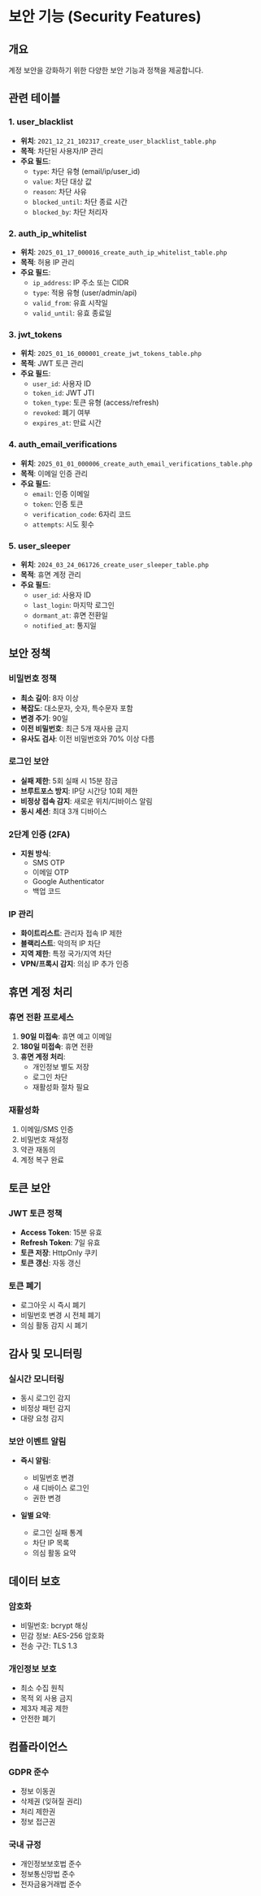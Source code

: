 # 보안 기능 (Security Features)

## 개요
계정 보안을 강화하기 위한 다양한 보안 기능과 정책을 제공합니다.

## 관련 테이블

### 1. user_blacklist
- **위치**: `2021_12_21_102317_create_user_blacklist_table.php`
- **목적**: 차단된 사용자/IP 관리
- **주요 필드**:
  - `type`: 차단 유형 (email/ip/user_id)
  - `value`: 차단 대상 값
  - `reason`: 차단 사유
  - `blocked_until`: 차단 종료 시간
  - `blocked_by`: 차단 처리자

### 2. auth_ip_whitelist
- **위치**: `2025_01_17_000016_create_auth_ip_whitelist_table.php`
- **목적**: 허용 IP 관리
- **주요 필드**:
  - `ip_address`: IP 주소 또는 CIDR
  - `type`: 적용 유형 (user/admin/api)
  - `valid_from`: 유효 시작일
  - `valid_until`: 유효 종료일

### 3. jwt_tokens
- **위치**: `2025_01_16_000001_create_jwt_tokens_table.php`
- **목적**: JWT 토큰 관리
- **주요 필드**:
  - `user_id`: 사용자 ID
  - `token_id`: JWT JTI
  - `token_type`: 토큰 유형 (access/refresh)
  - `revoked`: 폐기 여부
  - `expires_at`: 만료 시간

### 4. auth_email_verifications
- **위치**: `2025_01_01_000006_create_auth_email_verifications_table.php`
- **목적**: 이메일 인증 관리
- **주요 필드**:
  - `email`: 인증 이메일
  - `token`: 인증 토큰
  - `verification_code`: 6자리 코드
  - `attempts`: 시도 횟수

### 5. user_sleeper
- **위치**: `2024_03_24_061726_create_user_sleeper_table.php`
- **목적**: 휴면 계정 관리
- **주요 필드**:
  - `user_id`: 사용자 ID
  - `last_login`: 마지막 로그인
  - `dormant_at`: 휴면 전환일
  - `notified_at`: 통지일

## 보안 정책

### 비밀번호 정책
- **최소 길이**: 8자 이상
- **복잡도**: 대소문자, 숫자, 특수문자 포함
- **변경 주기**: 90일
- **이전 비밀번호**: 최근 5개 재사용 금지
- **유사도 검사**: 이전 비밀번호와 70% 이상 다름

### 로그인 보안
- **실패 제한**: 5회 실패 시 15분 잠금
- **브루트포스 방지**: IP당 시간당 10회 제한
- **비정상 접속 감지**: 새로운 위치/디바이스 알림
- **동시 세션**: 최대 3개 디바이스

### 2단계 인증 (2FA)
- **지원 방식**:
  - SMS OTP
  - 이메일 OTP
  - Google Authenticator
  - 백업 코드

### IP 관리
- **화이트리스트**: 관리자 접속 IP 제한
- **블랙리스트**: 악의적 IP 차단
- **지역 제한**: 특정 국가/지역 차단
- **VPN/프록시 감지**: 의심 IP 추가 인증

## 휴면 계정 처리

### 휴면 전환 프로세스
1. **90일 미접속**: 휴면 예고 이메일
2. **180일 미접속**: 휴면 전환
3. **휴면 계정 처리**:
   - 개인정보 별도 저장
   - 로그인 차단
   - 재활성화 절차 필요

### 재활성화
1. 이메일/SMS 인증
2. 비밀번호 재설정
3. 약관 재동의
4. 계정 복구 완료

## 토큰 보안

### JWT 토큰 정책
- **Access Token**: 15분 유효
- **Refresh Token**: 7일 유효
- **토큰 저장**: HttpOnly 쿠키
- **토큰 갱신**: 자동 갱신

### 토큰 폐기
- 로그아웃 시 즉시 폐기
- 비밀번호 변경 시 전체 폐기
- 의심 활동 감지 시 폐기

## 감사 및 모니터링

### 실시간 모니터링
- 동시 로그인 감지
- 비정상 패턴 감지
- 대량 요청 감지

### 보안 이벤트 알림
- **즉시 알림**:
  - 비밀번호 변경
  - 새 디바이스 로그인
  - 권한 변경

- **일별 요약**:
  - 로그인 실패 통계
  - 차단 IP 목록
  - 의심 활동 요약

## 데이터 보호

### 암호화
- 비밀번호: bcrypt 해싱
- 민감 정보: AES-256 암호화
- 전송 구간: TLS 1.3

### 개인정보 보호
- 최소 수집 원칙
- 목적 외 사용 금지
- 제3자 제공 제한
- 안전한 폐기

## 컴플라이언스

### GDPR 준수
- 정보 이동권
- 삭제권 (잊혀질 권리)
- 처리 제한권
- 정보 접근권

### 국내 규정
- 개인정보보호법 준수
- 정보통신망법 준수
- 전자금융거래법 준수